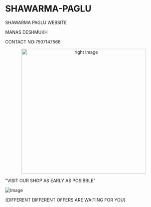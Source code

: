 # SHAWARMA-PAGLU
SHAWARMA PAGLU WEBSITE


MANAS DESHMUKH


CONTACT NO:7507147566


<p align="center">
  <img src="![Image](https://github.com/user-attachments/assets/fa246d5e-0b1f-4bac-8e5c-49eb18ca6098)

" alt="right Image" width="400">
</p>



"VISIT OUR SHOP AS EARLY AS POSIBBLE" 


![Image](https://github.com/user-attachments/assets/fa246d5e-0b1f-4bac-8e5c-49eb18ca6098)


{DIFFERENT DIFFERENT OFFERS ARE WAITING FOR YOU}

